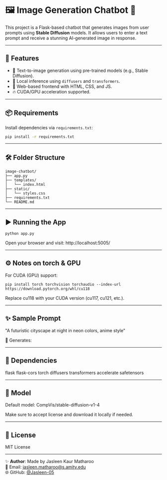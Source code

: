 # 🖼️ Image Generation Chatbot 🎨

This project is a Flask-based chatbot that generates images from user prompts using **Stable Diffusion** models. It allows users to enter a text prompt and receive a stunning AI-generated image in response.

---

## 🚀 Features

- 🌈 Text-to-image generation using pre-trained models (e.g., Stable Diffusion).
- 🧠 Local inference using `diffusers` and `transformers`.
- 🎯 Web-based frontend with HTML, CSS, and JS.
- 🔥 CUDA/GPU acceleration supported.

---

## 📦 Requirements

Install dependencies via `requirements.txt`:

```bash
pip install -r requirements.txt
```

---

## 🛠️ Folder Structure

```
image-chatbot/
├── app.py
├── templates/
│   └── index.html
├── static/
│   └── styles.css
├── requirements.txt
└── README.md
```

---

## ▶️ Running the App
```
python app.py
```
Open your browser and visit:
http://localhost:5005/

---

## ⚙️ Notes on torch & GPU
For CUDA (GPU) support:
```
pip install torch torchvision torchaudio --index-url https://download.pytorch.org/whl/cu118
```
Replace cu118 with your CUDA version (cu117, cu121, etc.).

---

## ✨ Sample Prompt
"A futuristic cityscape at night in neon colors, anime style"

🔽 Generates:


---
## 📌 Dependencies
flask
flask-cors
torch
diffusers
transformers
accelerate
safetensors

---

## 🧠 Model
Default model: CompVis/stable-diffusion-v1-4

Make sure to accept license and download it locally if needed.

---

## 📝 License
MIT License

---

✨ **Author**: Made by Jasleen Kaur Matharoo  
📧 Email: [jasleen.matharoo@s.amity.edu](mailto:jasleen.matharoo@s.amity.edu)  
🌐 GitHub: [@Jasleen-05](https://github.com/Jasleen-05)
